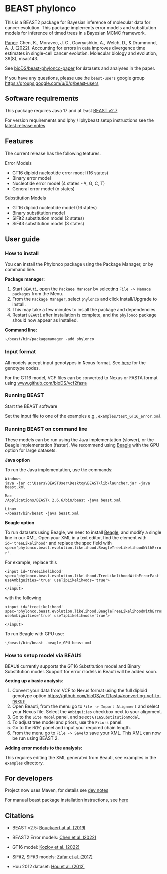 # BEAST phylonco
This is a BEAST2 package for Bayesian inference of molecular data for cancer evolution. This package implements error models and substitution models for inference of timed trees in a Bayesian MCMC framework. 

[Paper](https://doi.org/10.1093/molbev/msac143): Chen, K., Moravec, J. C., Gavryushkin, A., Welch, D., & Drummond, A. J. (2022). Accounting for errors in data improves divergence time estimates in single-cell cancer evolution. Molecular biology and evolution, 39(8), msac143.

See [bioDS/beast-phylonco-paper](https://github.com/bioDS/beast-phylonco-paper) for datasets and analyses in the paper. 

If you have any questions, please use the `beast-users` google group https://groups.google.com/u/0/g/beast-users

## Software requirements

This package requires Java 17 and at least [BEAST v2.7](https://github.com/CompEvol/beast2)

For version requirements and lphy / lphybeast setup instructions see the [latest release notes](https://github.com/bioDS/beast-phylonco/releases/latest)

## Features

The current release has the following features.

Error Models
* GT16 diploid nucleotide error model (16 states)
* Binary error model
* Nucleotide error model (4 states - A, G, C, T)
* General error model (n states)

Substitution Models
* GT16 diploid nucleotide model (16 states)
* Binary substitution model
* SiFit2 substitution model (2 states)
* SiFit3 substitution model (3 states)

## User guide
### How to install
You can install the Phylonco package using the Package Manager, or by command line.

**Package manager:**

1. Start `BEAUti`, open the `Package Manager` by selecting `File -> Manage packages` from the Menu.
2. From the `Package Manager`, select `phylonco` and click Install/Upgrade to install.
3. This may take a few minutes to install the package and dependencies. 
4. Restart `BEAUti` after installation is complete, and the `phylonco` package should now appear as Installed.

**Command line:**

```
~/beast/bin/packagemanager -add phylonco
```

### Input format
All models accept input genotypes in Nexus format. See [here](https://github.com/bioDS/beast-phylonco/blob/master/genotype_codes.pdf) for the genotype codes.

For the GT16 model, VCF files can be converted to Nexus or FASTA format using www.github.com/bioDS/vcf2fasta

### Running BEAST 
Start the BEAST software

Set the input file to one of the examples e.g., `examples/test_GT16_error.xml`

### Running BEAST on command line
These models can be run using the Java implementation (slower), or the Beagle implementation (faster). 
We recommend using [Beagle](https://github.com/beagle-dev/beagle-lib) with the GPU option for large datasets.

**Java option**

To run the Java implementation, use the commands:
```
Windows
java -jar c:\Users\BEASTUser\Desktop\BEAST\lib\launcher.jar -java beast.xml

Mac
/Applications/BEAST\ 2.6.6/bin/beast -java beast.xml

Linux
~/beast/bin/beast -java beast.xml
```

**Beagle option**

To run datasets using Beagle, we need to install [Beagle](https://github.com/beagle-dev/beagle-lib), and modify a single line in our XML. 
Open your XML in a text editor, find the element with `id='treeLikelihood'` and replace the spec field with `spec='phylonco.beast.evolution.likelihood.BeagleTreeLikelihoodWithError'`.

For example, replace this
```
<input id='treeLikelihood' spec='phylonco.beast.evolution.likelihood.TreeLikelihoodWithErrorFast' useAmbiguities='true' useTipLikelihoods='true'>
    ...
</input>
```

with the following
```
<input id='treeLikelihood' spec='phylonco.beast.evolution.likelihood.BeagleTreeLikelihoodWithError' useAmbiguities='true' useTipLikelihoods='true'>
    ...
</input>
```

To run Beagle with GPU use:
```
~/beast/bin/beast -beagle_GPU beast.xml
```

### How to setup model via BEAUti
BEAUti currently supports the GT16 Substitution model and Binary Substitution model. Support for error models in Beauti will be added soon. 

**Setting up a basic analysis**: 

1. Convert your data from VCF to Nexus format using the full diploid genotype option https://github.com/bioDS/vcf2fasta#converting-vcf-to-nexus
2. Open Beauti, from the menu go to `File -> Import Alignment` and select your Nexus file. Select the `Ambiguities` checkbox next to your alignment. 
3. Go to the `Site Model` panel, and select `GT16SubstitutionModel`.
4. To adjust tree model and priors, use the `Priors` panel.
5. Go to the `MCMC` panel and input your required chain length.
6. From the menu go to `File -> Save` to save your XML. This XML can now be run using BEAST 2.

**Adding error models to the analysis:**

This requires editing the XML generated from Beauti, see examples in the `examples` directory. 

## For developers 
Project now uses Maven, for details see [dev notes](https://github.com/LinguaPhylo/linguaPhylo/blob/master/DEV_NOTE.md)

For manual beast package installation instructions, see [here](http://www.beast2.org/managing-packages/)

## Citations
* BEAST v2.5: [Bouckaert at al. (2019)](https://doi.org/10.1371/journal.pcbi.1006650)

* BEAST2 Error models: [Chen et al. (2022)](https://doi.org/10.1093/molbev/msac143)

* GT16 model: [Kozlov et al. (2022)](https://doi.org/10.1186/s13059-021-02583-w) 
 
* SiFit2, SiFit3 models: [Zafar et al. (2017)](https://doi.org/10.1186/s13059-017-1311-2)

* Hou 2012 dataset: [Hou et al. (2012)]( https://doi.org/10.1016/j.cell.2012.02.028)

